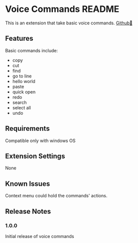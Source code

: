 # Voice Commands README

This is an extension that take basic voice commands. [Github🔗](https://github.com/lanly-dev/VSCode-VoiceCommands-Extension "Github")

## Features

Basic commands include:
* copy
* cut
* find
* go to line
* hello world
* paste
* quick open
* redo
* search
* select all
* undo

## Requirements

Compatible only with windows OS 

## Extension Settings

None

## Known Issues

Context menu could hold the commands' actions.

## Release Notes

### 1.0.0

Initial release of voice commands

